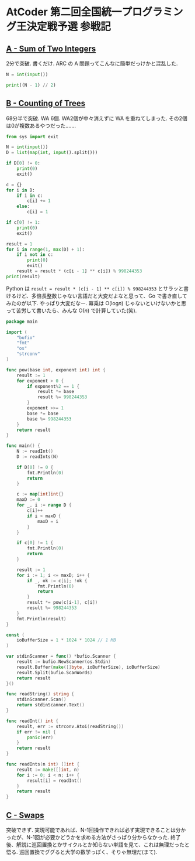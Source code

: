 # AtCoder 第二回全国統一プログラミング王決定戦予選 参戦記

## [A - Sum of Two Integers](https://atcoder.jp/contests/nikkei2019-2-qual/tasks/nikkei2019_2_qual_a)

2分で突破. 書くだけ. ARC の A 問題ってこんなに簡単だっけかと混乱した.

```python
N = int(input())

print((N - 1) // 2)
```

## [B - Counting of Trees](https://atcoder.jp/contests/nikkei2019-2-qual/tasks/nikkei2019_2_qual_b)

68分半で突破. WA 6個. WA2個が中々消えずに WA を重ねてしまった. その2個は0が複数あるやつだった…….

```python
from sys import exit

N = int(input())
D = list(map(int, input().split()))

if D[0] != 0:
    print(0)
    exit()

c = {}
for i in D:
    if i in c:
        c[i] += 1
    else:
        c[i] = 1

if c[0] != 1:
    print(0)
    exit()

result = 1
for i in range(1, max(D) + 1):
    if i not in c:
        print(0)
        exit()
    result = result * (c[i - 1] ** c[i]) % 998244353
print(result)
```

Python は `result = result * (c[i - 1] ** c[i]) % 998244353` とサラッと書けるけど、多倍長整数じゃない言語だと大変だよなと思って、Go で書き直してみたのが以下. やっぱり大変だなー. 冪乗は O(log*n*) じゃないといけないかと思って苦労して書いたら、みんな O(*n*) で計算していた(笑).

```go
package main

import (
	"bufio"
	"fmt"
	"os"
	"strconv"
)

func pow(base int, exponent int) int {
	result := 1
	for exponent > 0 {
		if exponent%2 == 1 {
			result *= base
			result %= 998244353
		}
		exponent >>= 1
		base *= base
		base %= 998244353
	}
	return result
}

func main() {
	N := readInt()
	D := readInts(N)

	if D[0] != 0 {
		fmt.Println(0)
		return
	}

	c := map[int]int{}
	maxD := 0
	for _, i := range D {
		c[i]++
		if i > maxD {
			maxD = i
		}
	}

	if c[0] != 1 {
		fmt.Println(0)
		return
	}

	result := 1
	for i := 1; i <= maxD; i++ {
		if _, ok := c[i]; !ok {
			fmt.Println(0)
			return
		}
		result *= pow(c[i-1], c[i])
		result %= 998244353
	}
	fmt.Println(result)
}

const (
	ioBufferSize = 1 * 1024 * 1024 // 1 MB
)

var stdinScanner = func() *bufio.Scanner {
	result := bufio.NewScanner(os.Stdin)
	result.Buffer(make([]byte, ioBufferSize), ioBufferSize)
	result.Split(bufio.ScanWords)
	return result
}()

func readString() string {
	stdinScanner.Scan()
	return stdinScanner.Text()
}

func readInt() int {
	result, err := strconv.Atoi(readString())
	if err != nil {
		panic(err)
	}
	return result
}

func readInts(n int) []int {
	result := make([]int, n)
	for i := 0; i < n; i++ {
		result[i] = readInt()
	}
	return result
}
```

## [C - Swaps](https://atcoder.jp/contests/nikkei2019-2-qual/tasks/nikkei2019_2_qual_c)

突破できず. 実現可能であれば、N-1回操作できれば必ず実現できることは分かったが、N-1回が必要かどうかを求める方法がさっぱり分からなかった. 終了後、解説に巡回置換とかサイクルとか知らない単語を見て、これは無理だったと悟る. 巡回置換でググると大学の数学っぽく、そりゃ無理だ(まて).
